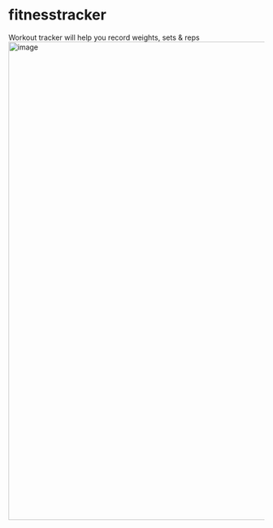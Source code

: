 # fitnesstracker
Workout tracker will help you record weights, sets &amp; reps
<img width="942" alt="image" src="https://user-images.githubusercontent.com/122310083/228061653-41f1de2a-719a-4bde-bfbe-ae2e5d3c5e8e.png">
